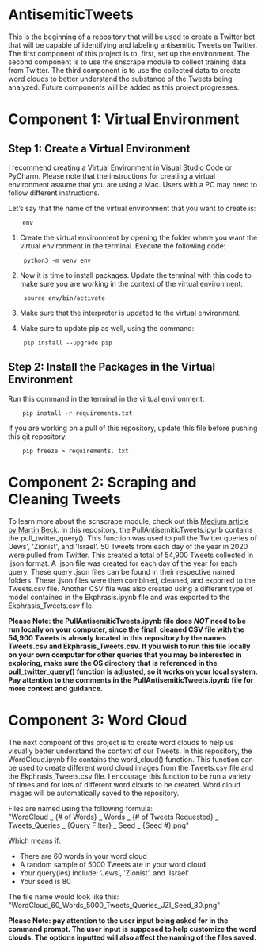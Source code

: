 # AntisemiticTweets
This is the beginning of a repository that will be used to create a Twitter bot that will be capable of identifying and labeling antisemitic Tweets on Twitter. The first component of this project is to, first, set up the environment. The second component is to use the snscrape module to collect training data from Twitter. The third component is to use the collected data to create word clouds to better understand the substance of the Tweets being analyzed. Future components will be added as this project progresses.

# Component 1: Virtual Environment
## Step 1: Create a Virtual Environment
I recommend creating a Virtual Environment in Visual Studio Code or PyCharm. Please note that the instructions for creating a virtual environment assume that you are using a Mac. Users with a PC may need to follow different instructions.

Let’s say that the name of the virtual environment that you want to create is:
		
		env

1. Create the virtual environment by opening the folder where you want the virtual environment in the terminal. 
   Execute the following code:
		
		python3 -m venv env

2. Now it is time to install packages.
   Update the terminal with this code to make sure you are working in the context of the virtual environment:
		
		source env/bin/activate

3. Make sure that the interpreter is updated to the virtual environment.
   
4. Make sure to update pip as well, using the command:
		
		pip install --upgrade pip


## Step 2: Install the Packages in the Virtual Environment
Run this command in the terminal in the virtual environment:
		
		pip install -r requirements.txt

If you are working on a pull of this repository, update this file before pushing this git repository.
		
		pip freeze > requirements. txt

# Component 2: Scraping and Cleaning Tweets
To learn more about the scnscrape module, check out this [Medium article by Martin Beck](https://medium.com/better-programming/how-to-scrape-tweets-with-snscrape-90124ed006af). In this repository, the PullAntisemiticTweets.ipynb contains the pull_twitter_query(). This function was used to pull the Twitter queries of 'Jews', 'Zionist', and 'Israel'. 50 Tweets from each day of the year in 2020 were pulled from Twitter. This created a total of 54,900 Tweets collected in .json format. A .json file was created for each day of the year for each query. These query .json files can be found in their respective named folders. These .json files were then combined, cleaned, and exported to the Tweets.csv file. Another CSV file was also created using a different type of model contained in the Ekphrasis.ipynb file and was exported to the Ekphrasis_Tweets.csv file.

**Please Note: the PullAntisemiticTweets.ipynb file does _NOT_ need to be run locally on your computer, since the final, cleaned CSV file with the 54,900 Tweets is already located in this repository by the names Tweets.csv and Ekphrasis_Tweets.csv. If you wish to run this file locally on your own computer for other queries that you may be interested in exploring, make sure the OS directory that is referenced in the pull_twitter_query() function is adjusted, so it works on your local system. Pay attention to the comments in the PullAntisemiticTweets.ipynb file for more context and guidance.**

# Component 3: Word Cloud
The next compoent of this project is to create word clouds to help us visually better understand the content of our Tweets. In this repository, the WordCloud.ipynb file contains the word_cloud() function. This function can be used to create different word cloud images from the Tweets.csv file and the Ekphrasis_Tweets.csv file. I encourage this function to be run a variety of times and for lots of different word clouds to be created. Word cloud images will be automatically saved to the repository. 

Files are named using the following formula: <br>
"WordCloud _ {# of Words} _ Words _ {# of Tweets Requested} _ Tweets_Queries _ {Query Filter} _ Seed _ {Seed #}.png"  <br>

Which means if: <br>
+ There are 60 words in your word cloud
+ A random sample of 5000 Tweets are in your word cloud
+ Your query(ies) include: 'Jews', 'Zionist', and 'Israel'
+ Your seed is 80

The file name would look like this: <br>
"WordCloud_60_Words_5000_Tweets_Queries_JZI_Seed_80.png" <br>

**Please Note: pay attention to the user input being asked for in the command prompt. The user input is supposed to help customize the word clouds. The options inputted will also affect the naming of the files saved.**


